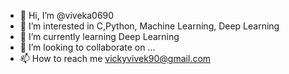 - 👋 Hi, I’m @viveka0690
- 👀 I’m interested in C,Python, Machine Learning, Deep Learning
- 🌱 I’m currently learning Deep Learning
- 💞️ I’m looking to collaborate on ...
- 📫 How to reach me vickyvivek90@gmail.com

<!---
viveka0690/viveka0690 is a ✨ special ✨ repository because its `README.md` (this file) appears on your GitHub profile.
You can click the Preview link to take a look at your changes.
--->
